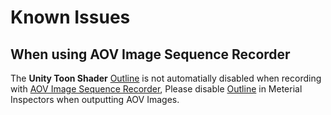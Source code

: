 # Known Issues

## When using AOV Image Sequence Recorder

The **Unity Toon Shader** [Outline](Outline.md) is not automatially disabled when recording with  [AOV Image Sequence Recorder](https://docs.unity3d.com/Packages/com.unity.recorder@4.0/manual/RecorderAOV.html), Please disable [Outline](Outline.md#outline) in Meterial Inspectors when outputting AOV Images.

